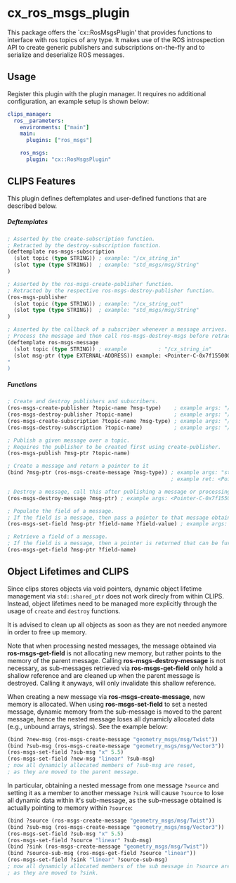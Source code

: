 # cx_ros_msgs_plugin
This package offers the `cx::RosMsgsPlugin' that provides functions to interface with ros topics of any type.
It makes use of the ROS introspection API to create generic publishers and subscriptions on-the-fly and to serialize and deserialize ROS messages.

## Usage
Register this plugin with the plugin manager. It requires no additional configuration, an example setup is shown below:

```yaml
clips_manager:
  ros__parameters:
    environments: ["main"]
    main:
      plugins: ["ros_msgs"]

    ros_msgs:
      plugin: "cx::RosMsgsPlugin"
```

## CLIPS Features
This plugin defines deftemplates and user-defined functions that are described below.

##### Deftemplates
```lisp
; Asserted by the create-subscription function.
; Retracted by the destroy-subscription function.
(deftemplate ros-msgs-subscription
  (slot topic (type STRING)) ; example: "/cx_string_in"
  (slot type (type STRING))  ; example: "std_msgs/msg/String"
)

; Asserted by the ros-msgs-create-publisher function.
; Retracted by the respective ros-msgs-destroy-publisher function.
(ros-msgs-publisher
  (slot topic (type STRING)) ; example: "/cx_string_out"
  (slot type (type STRING))  ; example: "std_msgs/msg/String"
)

; Asserted by the callback of a subscriber whenever a message arrives.
; Process the message and then call ros-msgs-destroy-msgs before retracting!
(deftemplate ros-msgs-message
  (slot topic (type STRING)) ; example          : "/cx_string_in"
  (slot msg-ptr (type EXTERNAL-ADDRESS)) example: <Pointer-C-0x7f1550001d20>
"
)
```
##### Functions
```lisp
; Create and destroy publishers and subscribers.
(ros-msgs-create-publisher ?topic-name ?msg-type)    ; example args: "/cx_string_out" "std_msgs/msg/String"
(ros-msgs-destroy-publisher ?topic-name)             ; example args: "/cx_string_out"
(ros-msgs-create-subscription ?topic-name ?msg-type) ; example args: "/cx_string_in" "std_msgs/msg/String"
(ros-msgs-destroy-subscription ?topic-name)          ; example args: "/cx_string_in"

; Publish a given message over a topic.
; Requires the publisher to be created first using create-publisher.
(ros-msgs-publish ?msg-ptr ?topic-name)

; Create a message and return a pointer to it
(bind ?msg-ptr (ros-msgs-create-message ?msg-type)) ; example args: "std_msgs/msg/String"
                                                    ; example ret: <Pointer-C-0x7f1550001d20>

; Destroy a message, call this after publishing a message or processing an incoming message to prevent it from staying in memory.
(ros-msgs-destroy-message ?msg-ptr) ; example args: <Pointer-C-0x7f1550001d20>

; Populate the field of a message.
; If the field is a message, then pass a pointer to that message obtained from ros-msgs-create-message.
(ros-msgs-set-field ?msg-ptr ?field-name ?field-value) ; example args: <Pointer-C-0x7f1550001d20> "data" "Hello World"

; Retrieve a field of a message.
; If the field is a message, then a pointer is returned that can be further inspected by passing it to ros-msgs-get-field.
(ros-msgs-get-field ?msg-ptr ?field-name)
```

## Object Lifetimes and CLIPS
Since clips stores objects via void pointers, dynamic object lifetime management via `std::shared_ptr` does not work direcly from within CLIPS.
Instead, object lifetimes need to be managed more explicitly through the usage of `create` and `destroy` functions.

It is advised to clean up all objects as soon as they are not needed anymore in order to free up memory.

Note that when processing nested messages, the message obtained via **ros-msgs-get-field** is not allocating new memory, but rather points to the memory of the parent message.
Calling **ros-msgs-destroy-message** is not necessary, as sub-messages retrieved via **ros-msgs-get-field** only hold a shallow reference and are cleaned up when the parent message is destroyed. Calling it anyways, will only invalidate this shallow reference.

When creating a new message via **ros-msgs-create-message**, new memory is allocated.
When using **ros-msgs-set-field** to set a nested message, dynamic memory from the sub-message is moved to the parent message, hence the nested message loses all dynamicly allocated data (e.g., unbound arrays, strings).
See the example below:
```lisp
(bind ?new-msg (ros-msgs-create-message "geometry_msgs/msg/Twist"))
(bind ?sub-msg (ros-msgs-create-message "geometry_msgs/msg/Vector3"))
(ros-msgs-set-field ?sub-msg "x" 5.5)
(ros-msgs-set-field ?new-msg "linear" ?sub-msg)
; now all dynamicly allocated members of ?sub-msg are reset,
; as they are moved to the parent message.
```
In particular, obtaining a nested message from one message `?source` and setting it as a member to another message `?sink` will cause `?source` to lose all dynamic data within it's sub-message, as the sub-message obtained is actually pointing to memory within `?source`:

```lisp
(bind ?source (ros-msgs-create-message "geometry_msgs/msg/Twist"))
(bind ?sub-msg (ros-msgs-create-message "geometry_msgs/msg/Vector3"))
(ros-msgs-set-field ?sub-msg "x" 5.5)
(ros-msgs-set-field ?source "linear" ?sub-msg)
(bind ?sink (ros-msgs-create-message "geometry_msgs/msg/Twist"))
(bind ?source-sub-msg (ros-msgs-get-field ?source "linear"))
(ros-msgs-set-field ?sink "linear" ?source-sub-msg)
; now all dynamicly allocated members of the sub message in ?source are reset,
; as they are moved to ?sink.
```
